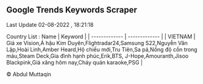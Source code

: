 

## Google Trends Keywords Scraper 
 
Last Update 02-08-2022 , 18:21:18

Country List :
 Name  | Keyword |
| ------------- | ------------- |
| VIETNAM | Giá xe Vision,Á hậu Kim Duyên,Flightradar24,Samsung S22,Nguyễn Văn Lập,Hoài Linh,Amber Heard,Hộ chiếu mới,Tru Tiên,Sa pả,Nồng độ cồn trong máu,Steam Deck,Gia đình hạnh phúc,Erik,BTS, J-Hope,Amouranth,Jisoo Blackpink,Giá xăng hôm nay,Cháy quán karaoke,PSG |



© Abdul Muttaqin 
